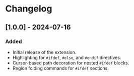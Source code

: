 # Changelog

## [1.0.0] - 2024-07-16

### Added

- Initial release of the extension.
- Highlighting for `#ifdef`, `#else`, and `#endif` directives.
- Cursor-based path decoration for nested `#ifdef` blocks.
- Region folding commands for `#ifdef` sections.